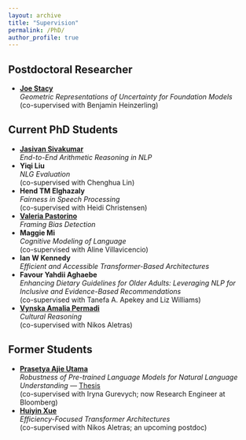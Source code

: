 ```yaml
---
layout: archive
title: "Supervision"
permalink: /PhD/
author_profile: true
---
```


<h2>Postdoctoral Researcher</h2>
<ul>
  <li>
    <a href="https://scholar.google.com/citations?user=QCHR82MAAAAJ&hl=en" target="_blank" rel="noopener"><strong>Joe Stacy</strong></a><br>
    <em>Geometric Representations of Uncertainty for Foundation Models</em><br>
    (co-supervised with Benjamin Heinzerling)
  </li>
</ul>

<h2>Current PhD Students</h2>
<ul>
  <li>
    <a href="https://jasivan.github.io/" target="_blank" rel="noopener"><strong>Jasivan Sivakumar</strong></a><br>
    <em>End-to-End Arithmetic Reasoning in NLP</em>
  </li>

  <li>
    <strong>Yiqi Liu</strong><br>
    <em>NLG Evaluation</em><br>
    (co-supervised with Chenghua Lin)
  </li>

  <li>
    <strong>Hend TM Elghazaly</strong><br>
    <em>Fairness in Speech Processing</em><br>
    (co-supervised with Heidi Christensen)
  </li>

  <li>
    <a href="https://www.researchgate.net/profile/Valeria-Pastorino" target="_blank" rel="noopener"><strong>Valeria Pastorino</strong></a><br>
    <em>Framing Bias Detection</em>
  </li>

  <li>
    <strong>Maggie Mi</strong><br>
    <em>Cognitive Modeling of Language</em><br>
    (co-supervised with Aline Villavicencio)
  </li>

  <li>
    <strong>Ian W Kennedy</strong><br>
    <em>Efficient and Accessible Transformer-Based Architectures</em>
  </li>

  <li>
    <strong>Favour Yahdii Aghaebe</strong><br>
    <em>Enhancing Dietary Guidelines for Older Adults: Leveraging NLP for Inclusive and Evidence-Based Recommendations</em><br>
    (co-supervised with Tanefa A. Apekey and Liz Williams)
  </li>

  <li>
    <a href="https://scholar.google.com/citations?user=iQvNh-gAAAAJ&hl=en" target="_blank" rel="noopener"><strong>Vynska Amalia Permadi</strong></a><br>
    <em>Cultural Reasoning</em><br>
    (co-supervised with Nikos Aletras)
  </li>
</ul>

<h2>Former Students</h2>
<ul>
  <li>
    <a href="https://putama.github.io/" target="_blank" rel="noopener"><strong>Prasetya Ajie Utama</strong></a><br>
    <em>Robustness of Pre-trained Language Models for Natural Language Understanding</em> —
    <a href="https://tuprints.ulb.tu-darmstadt.de/26582/" target="_blank" rel="noopener">Thesis</a><br>
    (co-supervised with Iryna Gurevych; now Research Engineer at Bloomberg)
  </li>

  <li>
    <a href="https://huiyinxue.github.io/" target="_blank" rel="noopener"><strong>Huiyin Xue</strong></a><br>
    <em>Efficiency-Focused Transformer Architectures</em><br>
    (co-supervised with Nikos Aletras; an upcoming postdoc)
  </li>
</ul>


